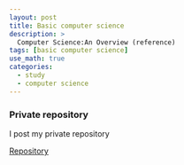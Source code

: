 ```yaml
---
layout: post
title: Basic computer science
description: >
  Computer Science:An Overview (reference)
tags: [basic computer science]
use_math: true
categories:
  - study
  - computer science
---
```

### Private repository
I post my private repository <br>

[Repository](https://github.com/hyun-jin891/hidden-post-hyunjin891-github-blog/blob/master/_posts/study/computer%20science/2022-06-26-basic-computer-science.md)
